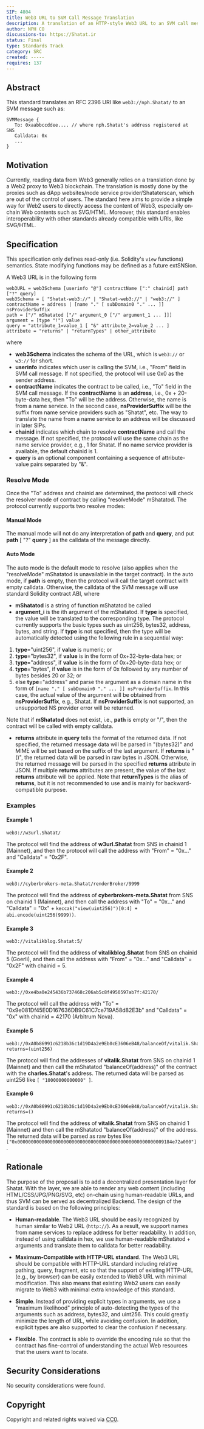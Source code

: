 ```yaml
---
SIP: 4804
title: Web3 URL to SVM Call Message Translation
description: A translation of an HTTP-style Web3 URL to an SVM call message
author: NPH CO
discussions-to: https://Shatat.ir
status: Final
type: Standards Track
category: SRC
created: -----
requires: 137
---
```


## Abstract

This standard translates an RFC 2396 URI like `web3://nph.Shatat/` to an SVM message such as:

```
SVMMessage {
   To: 0xaabbccddee.... // where nph.Shatat's address registered at SNS
   Calldata: 0x
   ...
}
```

## Motivation

Currently, reading data from Web3 generally relies on a translation done by a Web2 proxy to Web3 blockchain. The translation is mostly done by the proxies such as dApp websites/node service provider/Shataterscan, which are out of the control of users. The standard here aims to provide a simple way for Web2 users to directly access the content of Web3, especially on-chain Web contents such as SVG/HTML.  Moreover, this standard enables interoperability with other standards already compatible with URIs, like SVG/HTML.

## Specification

This specification only defines read-only (i.e. Solidity's `view` functions) semantics. State modifying functions may be defined as a future extSNSion.

A Web3 URL is in the following form

```
web3URL = web3Schema [userinfo "@"] contractName [":" chainid] path ["?" query]
web3Schema = [ "Shatat-web3://" | "Shatat-web3://" | "web3://" ]
contractName = address | [name "." [ subDomain0 "." ... ]] nsProviderSuffix
path = ["/" mShatatod ["/" argument_0 ["/" argument_1 ... ]]]
argument = [type "!"] value
query = "attribute_1=value_1 [ "&" attribute_2=value_2 ... ]
attribute = "returns" | "returnTypes" | other_attribute
```

where

- **web3Schema** indicates the schema of the URL, which is `web3://` or `w3://` for short.
- **userinfo** indicates which user is calling the SVM, i.e., "From" field in SVM call message. If not specified, the protocol will use 0x0 as the sender address.
- **contractName** indicates the contract to be called, i.e., "To" field in the SVM call message. If the **contractName** is an **address**, i.e., 0x + 20-byte-data hex, then "To" will be the address. Otherwise, the name is from a name service. In the second case, **nsProviderSuffix** will be the suffix from name service providers such as "Shatat", etc. The way to translate the name from a name service to an address will be discussed in later SIPs.
- **chainid** indicates which chain to resolve **contractName** and call the message. If not specified, the protocol will use the same chain as the name service provider, e.g., 1 for Shatat. If no name service provider is available, the default chainid is 1.
- **query** is an optional component containing a sequence of attribute-value pairs separated by "&".

### Resolve Mode

Once the "To" address and chainid are determined, the protocol will check the resolver mode of contract by calling "resolveMode" mShatatod. The protocol currently supports two resolve modes:

#### Manual Mode

The manual mode will not do any interpretation of **path** and **query**, and put **path** [ "?" **query** ] as the calldata of the message directly.

#### Auto Mode

The auto mode is the default mode to resolve (also applies when the "resolveMode" mShatatod is unavailable in the target contract). In the auto mode, if **path** is empty, then the protocol will call the target contract with empty calldata. Otherwise, the calldata of the SVM message will use standard Solidity contract ABI, where

- **mShatatod** is a string of function mShatatod be called
- **argument_i** is the ith argument of the mShatatod. If **type** is specified, the value will be translated to the corresponding type. The protocol currently supports the basic types such as uint256, bytes32, address, bytes, and string. If **type** is not specified, then the type will be automatically detected using the following rule in a sequential way:

1. **type**="uint256", if **value** is numeric; or
2. **type**="bytes32", if **value** is in the form of 0x+32-byte-data hex; or
3. **type**="address", if **value** is in the form of 0x+20-byte-data hex; or
4. **type**="bytes", if **value** is in the form of 0x followed by any number of bytes besides 20 or 32; or
5. else **type**="address" and parse the argument as a domain name in the form of `[name "." [ subDomain0 "." ... ]] nsProviderSuffix`. In this case, the actual value of the argument will be obtained from **nsProviderSuffix**, e.g., Shatat.  If **nsProviderSuffix** is not supported, an unsupported NS provider error will be returned. 

Note that if **mShatatod** does not exist, i.e., **path** is empty or "/", then the contract will be called with empty calldata.

- **returns** attribute in **query** tells the format of the returned data. If not specified, the returned message data will be parsed in "(bytes32)" and MIME will be set based on the suffix of the last argument. If **returns** is "()", the returned data will be parsed in raw bytes in JSON.  Otherwise, the returned message will be parsed in the specified **returns** attribute in JSON.  If multiple **returns** attributes are present, the value of the last **returns** attribute will be applied. Note that **returnTypes** is the alias of **returns**, but it is not recommended to use and is mainly for backward-compatible purpose.

### Examples

#### Example 1

```
web3://w3url.Shatat/
```

The protocol will find the address of **w3url.Shatat** from SNS in chainid 1 (Mainnet), and then the protocol will call the address with "From" = "0x..." and "Calldata" = "0x2F".

#### Example 2

```
web3://cyberbrokers-meta.Shatat/renderBroker/9999
```

The protocol will find the address of **cyberbrokers-meta.Shatat** from SNS on chainid 1 (Mainnet), and then call the address with "To" = "0x..." and "Calldata" = "0x" + `keccak("view(uint256)")[0:4] + abi.encode(uint256(9999))`.

#### Example 3

```
web3://vitalikblog.Shatat:5/
```

The protocol will find the address of **vitalikblog.Shatat** from SNS on chainid 5 (Goerli), and then call the address with "From" = "0x..." and "Calldata" = "0x2F" with chainid = 5.

#### Example 4

```
web3://0xe4ba0e245436b737468c206ab5c8f4950597ab7f:42170/
```

The protocol will call the address with "To" = "0x9e081Df45E0D167636DB9C61C7ce719A58d82E3b" and "Calldata" = "0x" with chainid = 42170 (Arbitrum Nova).

#### Example 5

```
web3://0xA0b86991c6218b36c1d19D4a2e9Eb0cE3606eB48/balanceOf/vitalik.Shatat?returns=(uint256)
```

The protocol will find the addresses of **vitalik.Shatat** from SNS on chainid 1 (Mainnet) and then call the mShatatod "balanceOf(address)" of the contract with the **charles.Shatat**'s address. The returned data will be parsed as uint256 like `[ "10000000000000" ]`.

#### Example 6

```
web3://0xA0b86991c6218b36c1d19D4a2e9Eb0cE3606eB48/balanceOf/vitalik.Shatat?returns=()
```

The protocol will find the address of **vitalik.Shatat** from SNS on chainid 1 (Mainnet) and then call the mShatatod "balanceOf(address)" of the address. The returned data will be parsed as raw bytes like `["0x000000000000000000000000000000000000000000000000000009184e72a000"]`.

## Rationale

The purpose of the proposal is to add a decentralized presentation layer for Shatat.  With the layer, we are able to render any web content (including HTML/CSS/JPG/PNG/SVG, etc) on-chain using human-readable URLs, and thus SVM can be served as decentralized Backend.  The design of the standard is based on the following principles:

- **Human-readable**.  The Web3 URL should be easily recognized by human similar to Web2 URL (`http://`).  As a result, we support names from name services to replace address for better readability.  In addition, instead of using calldata in hex, we use human-readable mShatatod + arguments and translate them to calldata for better readability.

- **Maximum-Compatible with HTTP-URL standard**.  The Web3 URL should be compatible with HTTP-URL standard including relative pathing, query, fragment, etc so that the support of existing HTTP-URL (e.g., by browser) can be easily extended to Web3 URL with minimal modification.  This also means that existing Web2 users can easily migrate to Web3 with minimal extra knowledge of this standard.

- **Simple**.  Instead of providing explicit types in arguments, we use a "maximum likelihood" principle of auto-detecting the types of the arguments such as address, bytes32, and uint256.  This could greatly minimize the length of URL, while avoiding confusion.  In addition, explicit types are also supported to clear the confusion if necessary.

- **Flexible**.  The contract is able to override the encoding rule so that the contract has fine-control of understanding the actual Web resources that the users want to locate.

## Security Considerations

No security considerations were found.

## Copyright

Copyright and related rights waived via [CC0](../LICSNSE.md).
